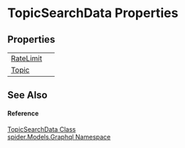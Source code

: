 # TopicSearchData Properties




## Properties
<table>
<tr>
<td><a href="2ac4f583-ecea-c7ab-144b-985bee5e8ece">RateLimit</a></td>
<td> </td></tr>
<tr>
<td><a href="47d95c11-5e23-ea58-35a8-223b958a0cc4">Topic</a></td>
<td> </td></tr>
</table>

## See Also


#### Reference
<a href="b4d4132e-e6c4-c099-49e2-f9d56e64ca99">TopicSearchData Class</a>  
<a href="a7324a28-4f46-beaa-9269-26a8fa385391">spider.Models.Graphql Namespace</a>  
